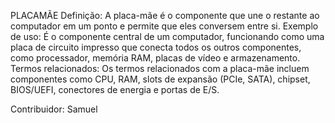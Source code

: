 PLACAMÃE
Definição: A placa-mãe é o componente que une o restante ao computador em um ponto e permite que eles conversem entre si.
Exemplo de uso: É o componente central de um computador, funcionando como uma placa de circuito impresso que conecta todos os outros componentes, como processador, memória RAM, placas de vídeo e armazenamento.
Termos relacionados: Os termos relacionados com a placa-mãe incluem componentes como CPU, RAM, slots de expansão (PCIe, SATA), chipset, BIOS/UEFI, conectores de energia e portas de E/S.

Contribuidor: Samuel